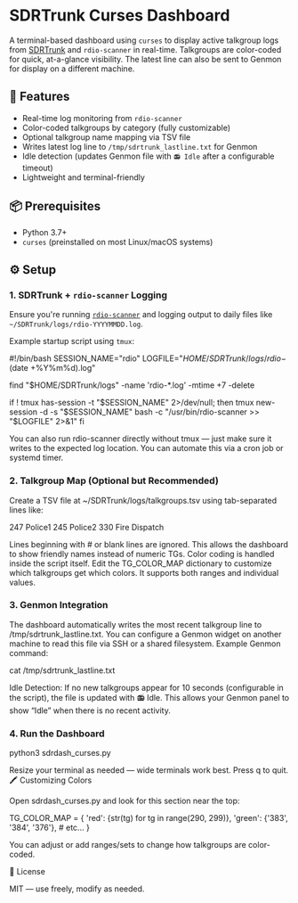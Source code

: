 # SDRTrunk Curses Dashboard

A terminal-based dashboard using `curses` to display active talkgroup logs from [SDRTrunk](https://github.com/DSheirer/sdrtrunk) and `rdio-scanner` in real-time. Talkgroups are color-coded for quick, at-a-glance visibility. The latest line can also be sent to Genmon for display on a different machine.

## 🚀 Features

- Real-time log monitoring from `rdio-scanner`
- Color-coded talkgroups by category (fully customizable)
- Optional talkgroup name mapping via TSV file
- Writes latest log line to `/tmp/sdrtrunk_lastline.txt` for Genmon
- Idle detection (updates Genmon file with `📻 Idle` after a configurable timeout)
- Lightweight and terminal-friendly

## 📦 Prerequisites

- Python 3.7+
- `curses` (preinstalled on most Linux/macOS systems)

## ⚙️ Setup

### 1. SDRTrunk + `rdio-scanner` Logging

Ensure you're running [`rdio-scanner`](https://github.com/robotastic/rdio-scanner) and logging output to daily files like `~/SDRTrunk/logs/rdio-YYYYMMDD.log`.

Example startup script using `tmux`:

#!/bin/bash
SESSION_NAME="rdio"
LOGFILE="$HOME/SDRTrunk/logs/rdio-$(date +%Y%m%d).log"

find "$HOME/SDRTrunk/logs" -name 'rdio-*.log' -mtime +7 -delete

if ! tmux has-session -t "$SESSION_NAME" 2>/dev/null; then
    tmux new-session -d -s "$SESSION_NAME" bash -c "/usr/bin/rdio-scanner >> \"$LOGFILE\" 2>&1"
fi


You can also run rdio-scanner directly without tmux — just make sure it writes to the expected log location. You can automate this via a cron job or systemd timer.
### 2. Talkgroup Map (Optional but Recommended)

Create a TSV file at ~/SDRTrunk/logs/talkgroups.tsv using tab-separated lines like:

247	Police1
245	Police2
330	Fire Dispatch

Lines beginning with # or blank lines are ignored. This allows the dashboard to show friendly names instead of numeric TGs. Color coding is handled inside the script itself. Edit the TG_COLOR_MAP dictionary to customize which talkgroups get which colors. It supports both ranges and individual values.
### 3. Genmon Integration

The dashboard automatically writes the most recent talkgroup line to /tmp/sdrtrunk_lastline.txt. You can configure a Genmon widget on another machine to read this file via SSH or a shared filesystem. Example Genmon command:

cat /tmp/sdrtrunk_lastline.txt

Idle Detection: If no new talkgroups appear for 10 seconds (configurable in the script), the file is updated with 📻 Idle. This allows your Genmon panel to show “Idle” when there is no recent activity.
### 4. Run the Dashboard

python3 sdrdash_curses.py

Resize your terminal as needed — wide terminals work best. Press q to quit.
🖍️ Customizing Colors

Open sdrdash_curses.py and look for this section near the top:

TG_COLOR_MAP = {
    'red': {str(tg) for tg in range(290, 299)},
    'green': {'383', '384', '376'},
    # etc...
}

You can adjust or add ranges/sets to change how talkgroups are color-coded.

📄 License

MIT — use freely, modify as needed.
